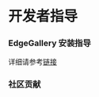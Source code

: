 开发者指导
=================

### EdgeGallery 安装指导

详细请参考[链接](https://gitee.com/edgegallery/platform-mgmt/blob/master/README.md)

### 社区贡献